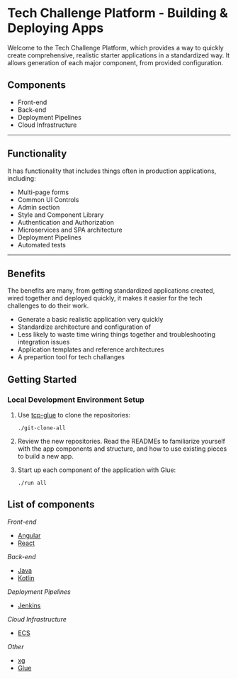 # Tech Challenge Platform - Building & Deploying Apps

Welcome to the Tech Challenge Platform, which provides a way to quickly create comprehensive, realistic starter applications in a standardized way. It allows generation of each major component, from provided configuration.

## Components

* Front-end
* Back-end
* Deployment Pipelines
* Cloud Infrastructure
 
  
---

## Functionality 

It has functionality that includes things often in production applications, including:

* Multi-page forms
* Common UI Controls
* Admin section
* Style and Component Library
* Authentication and Authorization
* Microservices and SPA architecture
* Deployment Pipelines
* Automated tests

--- 

## Benefits 

The benefits are many, from getting standardized applications created, wired together and deployed quickly, it makes it easier for the tech challenges to do their work. 

* Generate a basic realistic application very quickly
* Standardize architecture and configuration of 
* Less likely to waste time wiring things together and troubleshooting integration issues
* Application templates and reference architectures
* A prepartion tool for tech challanges

## Getting Started

### Local Development Environment Setup

1. Use [tcp-glue](https://github.com/excellaco/tcp-glue) to clone the repositories:

   `./git-clone-all`

1. Review the new repositories. Read the READMEs to familiarize yourself with the app components and structure, and how to use existing pieces to build a new app.

1. Start up each component of the application with Glue:

    `./run all`

## List of components

*Front-end*
* [Angular](https://github.com/excellaco/tcp-angular)
* [React](https://github.com/excellaco/tcp-react)

*Back-end*
* [Java](https://github.com/excellaco/tcp-java)
* [Kotlin](https://github.com/excellaco/tcp-kotlin)

*Deployment Pipelines*
* [Jenkins](https://github.com/excellaco/jenkins)

*Cloud Infrastructure*
* [ECS](https://github.com/excellaco/tcp-ecs)

*Other*
* [xg](https://github.com/excellaco/xg)
* [Glue](https://github.com/excellaco/tcp-glue)
